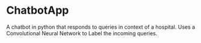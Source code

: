 # ChatbotApp
A chatbot in python that responds to queries in context of a hospital. Uses a Convolutional Neural Network to Label the incoming queries.
